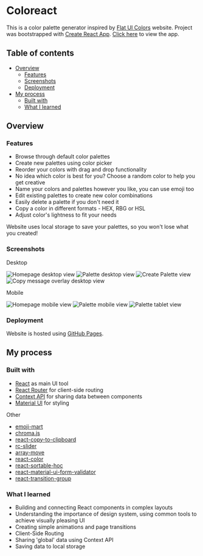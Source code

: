 # Coloreact

This is a color palette generator inspired by [Flat UI Colors](https://flatuicolors.com/) website. Project was bootstrapped with [Create React App](https://github.com/facebook/create-react-app).
[Click here](https://ravviolo.github.io/coloreact) to view the app.

## Table of contents

  - [Overview](#overview)
    - [Features](#features)
    - [Screenshots](#screenshots)
    - [Deployment](#deployment)
  - [My process](#my-process)
    - [Built with](#built-with)
    - [What I learned](#what-i-learned)

## Overview

### Features

- Browse through default color palettes
- Create new palettes using color picker
- Reorder your colors with drag and drop functionality
- No idea which color is best for you? Choose a random color to help you get creative
- Name your colors and palettes however you like, you can use emoji too
- Edit existing palettes to create new color combinations
- Easily delete a palette if you don't need it
- Copy a color in different formats - HEX, RBG or HSL
- Adjust color's lightness to fit your needs

Website uses local storage to save your palettes, so you won't lose what you created!

### Screenshots

Desktop

![Homepage desktop view](./screenshots/desktop/homepage.png)
![Palette desktop view](./screenshots/desktop/palette.png)
![Create Palette view](./screenshots/desktop/create-palette.png)
![Copy message overlay desktop view](./screenshots/desktop/copy-msg.png)

Mobile

![Homepage mobile view](./screenshots/mobile/homepage.png)
![Palette mobile view](./screenshots/mobile/palette.png)
![Palette tablet view](./screenshots/mobile/tablet-palette.png)

### Deployment

Website is hosted using [GitHub Pages](https://pages.github.com/).

## My process

### Built with

- [React](https://reactjs.org/) as main UI tool
- [React Router](https://github.com/remix-run/react-router) for client-side routing
- [Context API](https://reactjs.org/docs/context.html) for sharing data between components
- [Material UI](https://mui.com/material-ui/) for styling

Other

- [emoji-mart](https://www.npmjs.com/package/emoji-mart)
- [chroma.js](https://gka.github.io/chroma.js/)
- [react-copy-to-clipboard](https://www.npmjs.com/package/react-copy-to-clipboard)
- [rc-slider](https://www.npmjs.com/package/rc-slider)
- [array-move](https://www.npmjs.com/package/array-move)
- [react-color](https://www.npmjs.com/package/react-color)
- [react-sortable-hoc](https://www.npmjs.com/package/react-sortable-hoc)
- [react-material-ui-form-validator](https://www.npmjs.com/package/react-material-ui-form-validator)
- [react-transition-group](https://www.npmjs.com/package/react-transition-group)

### What I learned

- Building and connecting React components in complex layouts
- Understanding the importance of design system, using common tools to achieve visually pleasing UI
- Creating simple animations and page transitions
- Client-Side Routing
- Sharing 'global' data using Context API
- Saving data to local storage
